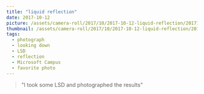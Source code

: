 ```yaml
---
title: "liquid reflection"
date: 2017-10-12
picture: /assets/camera-roll/2017/10/2017-10-12-liquid-reflection/20171012_212615973_iOS.jpg
thumbnail: /assets/camera-roll/2017/10/2017-10-12-liquid-reflection/20171012_212615973_iOS-thumbnail.jpg
tags:
  - photograph
  - looking down
  - LSD
  - reflection
  - Microsoft Campus
  - favorite photo
---
```

> "I took some LSD and photographed the results"